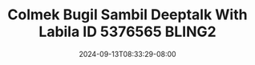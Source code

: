 --- 
title: "Colmek Bugil Sambil Deeptalk With Labila ID 5376565 BLING2"
description: "video bokep Colmek Bugil Sambil Deeptalk With Labila ID 5376565 BLING2 instagram durasi panjang baru"
date: 2024-09-13T08:33:29-08:00
file_code: "ljgx0ytfhcbs"
draft: false
cover: "r7n7i8iuw93sf20c.jpg"
tags: ["Colmek", "Bugil", "Sambil", "Deeptalk", "With", "Labila", "bokep-indo", "bokep-viral", "bokep-ig"]
length: 4353
fld_id: "1482911"
foldername: "Ahh dasa  labilasa update"
categories: ["Ahh dasa  labilasa update"]
views: 0
---